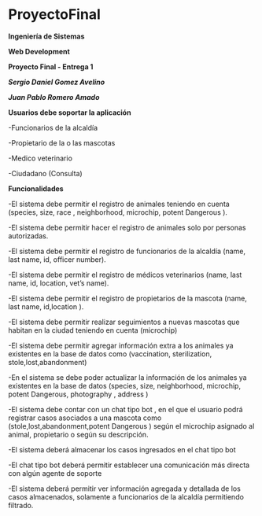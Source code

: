 # ProyectoFinal

**Ingeniería de Sistemas**

**Web Development**

**Proyecto Final - Entrega 1**

***Sergio Daniel Gomez Avelino***

***Juan Pablo Romero Amado***

**Usuarios debe soportar la aplicación**

-Funcionarios de la alcaldía

-Propietario de la o las mascotas

-Medico veterinario

-Ciudadano (Consulta)

**Funcionalidades**

-El sistema debe permitir el registro de animales teniendo en cuenta
(species, size, race , neighborhood, microchip, potent Dangerous ).

-El sistema debe permitir hacer el registro de animales solo por personas autorizadas.

-El sistema debe permitir el registro de funcionarios de la alcaldía
(name, last name, id, officer number).

-El sistema debe permitir el registro de médicos veterinarios
(name, last name, id,  location, vet’s name).

-El sistema debe permitir el registro de propietarios de la mascota
(name, last name, id,location ).

-El sistema debe permitir realizar seguimientos a nuevas mascotas que habitan en la ciudad teniendo en cuenta (microchip)

-El sistema debe permitir agregar información extra a los animales ya existentes en la base de datos como (vaccination, sterilization, stole,lost,abandonment)

-En el sistema se debe poder actualizar la información de los animales ya existentes en la base de datos (species, size,  neighborhood, microchip, potent Dangerous, photography , address )

-El sistema debe contar con un chat tipo bot , en el que el usuario  podrá registrar casos asociados a una mascota como (stole,lost,abandonment,potent Dangerous ) según el microchip asignado al animal, propietario o según su descripción.

-El sistema deberá almacenar los casos ingresados en el chat tipo bot

-El chat tipo bot deberá permitir establecer una comunicación más directa con algún agente de soporte

-El sistema deberá permitir ver información agregada y detallada de los casos almacenados, solamente a funcionarios de la alcaldía permitiendo filtrado.

	
